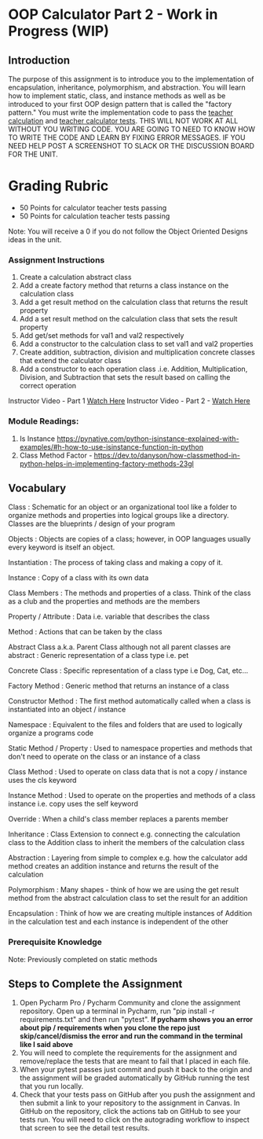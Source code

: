 # OOP Calculator Part 2 - Work in Progress (WIP)

## Introduction

The purpose of this assignment is to introduce you to the implementation of encapsulation, inheritance, polymorphism,
and abstraction. You will learn how to implement static, class, and instance methods as well as be introduced to your
first OOP design pattern that is called the "factory pattern."  You must write the implementation code to pass
the [teacher calculation](tests/test_calculation_teacher.py)
and [teacher calculator tests](tests/test_calculator_teacher.py). THIS WILL NOT WORK AT ALL WITHOUT YOU WRITING CODE.
YOU ARE GOING TO NEED TO KNOW HOW TO WRITE THE CODE AND LEARN BY FIXING ERROR MESSAGES. IF YOU NEED HELP POST A
SCREENSHOT TO SLACK OR THE DISCUSSION BOARD FOR THE UNIT.

# Grading Rubric
* 50 Points for calculator teacher tests passing
* 50 Points for calculation teacher tests passing

Note:  You will receive a 0 if you do not follow the Object Oriented Designs ideas in the unit.

### Assignment Instructions

1. Create a calculation abstract class
2. Add a create factory method that returns a class instance on the calculation class
3. Add a get result method on the calculation class that returns the result property
4. Add a set result method on the calculation class that sets the result property
5. Add get/set methods for val1 and val2 respectively
6. Add a constructor to the calculation class to set val1 and val2 properties
7. Create addition, subtraction, division and multiplication concrete classes that extend the calculator class
8. Add a constructor to each operation class .i.e. Addition, Multiplication, Division, and Subtraction that sets the
   result based on calling the correct operation

Instructor Video - Part 1 [Watch Here](https://youtu.be/hXqD_jbfCwQ)
Instructor Video - Part 2 - [Watch Here](https://youtu.be/scowyVU0wZw)

### Module Readings:

1. Is Instance https://pynative.com/python-isinstance-explained-with-examples/#h-how-to-use-isinstance-function-in-python
2. Class Method Factor - https://dev.to/danyson/how-classmethod-in-python-helps-in-implementing-factory-methods-23gl

## Vocabulary

Class 
: Schematic for an object or an organizational tool like a folder to organize methods and properties into
   logical groups like a directory. Classes are the blueprints / design of your program

Objects
:  Objects are copies of a class; however, in OOP languages usually every keyword is itself an object.

Instantiation
: The process of taking class and making a copy of it. 

Instance
: Copy of a class with its own data

Class Members
: The methods and properties of a class. Think of the class as a club and the properties and methods are
   the members

Property / Attribute
: Data i.e. variable that describes the class

Method
: Actions that can be taken by the class

Abstract Class a.k.a. Parent Class although not all parent classes are abstract
: Generic representation of a class type i.e. pet

Concrete Class
: Specific representation of a class type i.e Dog, Cat, etc...

Factory Method
: Generic method that returns an instance of a class

Constructor Method
: The first method automatically called when a class is instantiated into an object / instance

Namespace
: Equivalent to the files and folders that are used to logically organize a programs code

Static Method / Property
: Used to namespace properties and methods that don't need to operate on the class or an
    instance of a class

Class Method
: Used to operate on class data that is not a copy / instance uses the cls keyword

Instance Method
: Used to operate on the properties and methods of a class instance i.e. copy uses the self keyword

Override
: When a child's class member replaces a parents member

Inheritance
: Class Extension to connect e.g. connecting the calculation class to the Addition class to inherit the
    members of the calculation class

Abstraction
: Layering from simple to complex e.g. how the calculator add method creates an addition instance and
    returns the result of the calculation

Polymorphism
: Many shapes - think of how we are using the get result method from the abstract calculation class to
    set the result for an addition

Encapsulation
: Think of how we are creating multiple instances of Addition in the calculation test and each
    instance is independent of the other


### Prerequisite Knowledge

Note: Previously completed on static methods

## Steps to Complete the Assignment

1. Open Pycharm Pro / Pycharm Community and clone the assignment repository. Open up a terminal in Pycharm, run "pip
   install -r requirements.txt" and then run "pytest".  **If pycharm shows you an error about pip / requirements when
   you clone the repo just skip/cancel/dismiss the error and run the command in the terminal like I said above**
2. You will need to complete the requirements for the assignment and remove/replace the tests that are meant to fail
   that I placed in each file.
3. When your pytest passes just commit and push it back to the origin and the assignment will be graded automatically by
   GitHub running the test that you run locally.
4. Check that your tests pass on GitHub after you push the assignment and then submit a link to your repository to the
   assignment in Canvas. In GitHub on the repository, click the actions tab on GitHub to see your tests run. You will
   need to click on the autograding workflow to inspect that screen to see the detail test results.


